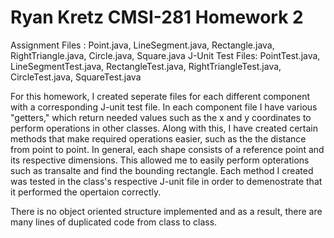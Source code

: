 Ryan Kretz
CMSI-281
Homework 2
========

Assignment Files : Point.java, LineSegment.java, Rectangle.java, RightTriangle.java, Circle.java, Square.java
J-Unit Test Files: PointTest.java, LineSegmentTest.java, RectangleTest.java, RightTriangleTest.java, CircleTest.java, SquareTest.java

For this homework, I created seperate files for each different component with a corresponding J-unit test file. In each component file I have various "getters," which return needed values such as the x and y coordinates to perform operations in other classes. Along with this, I have created certain methods that make required operations easier, such as the the distance from point to point. In general, each shape consists of a reference point and its respective dimensions. This allowed me to easily perform opterations such as transalte and find the bounding rectangle. Each method I created was tested in the class's respective J-unit file in order to demenostrate that it performed the opertaion correctly. 

There is no object oriented structure implemented and as a result, there are many lines of duplicated code from class to class. 



